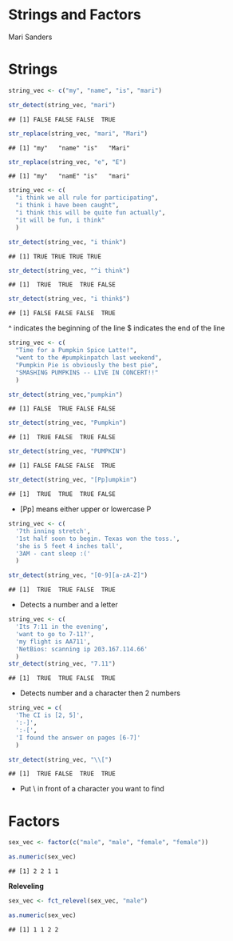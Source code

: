 Strings and Factors
================
Mari Sanders

# Strings

``` r
string_vec <- c("my", "name", "is", "mari")

str_detect(string_vec, "mari")
```

    ## [1] FALSE FALSE FALSE  TRUE

``` r
str_replace(string_vec, "mari", "Mari")
```

    ## [1] "my"   "name" "is"   "Mari"

``` r
str_replace(string_vec, "e", "E")
```

    ## [1] "my"   "namE" "is"   "mari"

``` r
string_vec <- c(
  "i think we all rule for participating",
  "i think i have been caught",
  "i think this will be quite fun actually",
  "it will be fun, i think"
  )

str_detect(string_vec, "i think")
```

    ## [1] TRUE TRUE TRUE TRUE

``` r
str_detect(string_vec, "^i think")
```

    ## [1]  TRUE  TRUE  TRUE FALSE

``` r
str_detect(string_vec, "i think$")
```

    ## [1] FALSE FALSE FALSE  TRUE

^ indicates the beginning of the line \$ indicates the end of the line

``` r
string_vec <- c(
  "Time for a Pumpkin Spice Latte!",
  "went to the #pumpkinpatch last weekend",
  "Pumpkin Pie is obviously the best pie",
  "SMASHING PUMPKINS -- LIVE IN CONCERT!!"
  )

str_detect(string_vec,"pumpkin")
```

    ## [1] FALSE  TRUE FALSE FALSE

``` r
str_detect(string_vec, "Pumpkin")
```

    ## [1]  TRUE FALSE  TRUE FALSE

``` r
str_detect(string_vec, "PUMPKIN")
```

    ## [1] FALSE FALSE FALSE  TRUE

``` r
str_detect(string_vec, "[Pp]umpkin")
```

    ## [1]  TRUE  TRUE  TRUE FALSE

- \[Pp\] means either upper or lowercase P

``` r
string_vec <- c(
  '7th inning stretch',
  '1st half soon to begin. Texas won the toss.',
  'she is 5 feet 4 inches tall',
  '3AM - cant sleep :('
  )

str_detect(string_vec, "[0-9][a-zA-Z]")
```

    ## [1]  TRUE  TRUE FALSE  TRUE

- Detects a number and a letter

``` r
string_vec <- c(
  'Its 7:11 in the evening',
  'want to go to 7-11?',
  'my flight is AA711',
  'NetBios: scanning ip 203.167.114.66'
  )
str_detect(string_vec, "7.11")
```

    ## [1]  TRUE  TRUE FALSE  TRUE

- Detects number and a character then 2 numbers

``` r
string_vec = c(
  'The CI is [2, 5]',
  ':-]',
  ':-[',
  'I found the answer on pages [6-7]'
  )

str_detect(string_vec, "\\[")
```

    ## [1]  TRUE FALSE  TRUE  TRUE

- Put \\ in front of a character you want to find

# Factors

``` r
sex_vec <- factor(c("male", "male", "female", "female"))

as.numeric(sex_vec)
```

    ## [1] 2 2 1 1

**Releveling**

``` r
sex_vec <- fct_relevel(sex_vec, "male")

as.numeric(sex_vec)
```

    ## [1] 1 1 2 2
